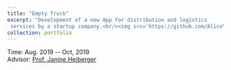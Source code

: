 ```yaml
---
title: "Empty Truck"
excerpt: "Development of a new App for distribution and logistics
 services by a startup company.<br/><img src='https://github.com/AliceYu68/tongjie-yu.github.io/blob/master/files/PMI%206010_Project%20Empty%20Trucks_Tongjie%20Yu.pdf'>"
collection: portfolio
---
```


<i class='fas fa-calendar-alt'></i> Time: Aug. 2019 -- Oct, 2019  <br>
<i class='fas fa-address-book'></i> Advisor: [Prof. Janine Heiberger](https://www.linkedin.com/in/janine-heiberger-mba-pmp-a703471/)
